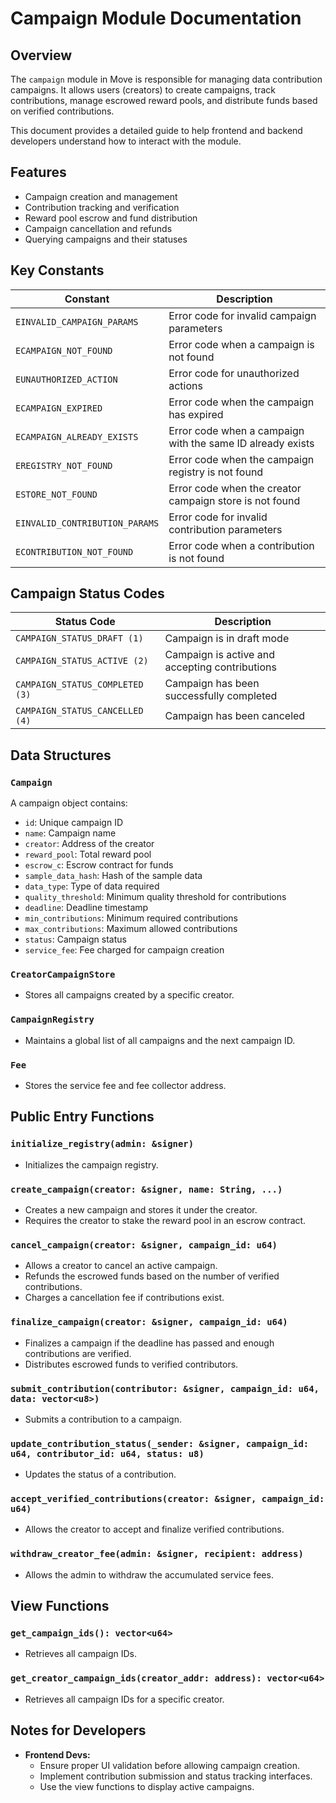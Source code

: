 # Campaign Module Documentation

## Overview
The `campaign` module in Move is responsible for managing data contribution campaigns. It allows users (creators) to create campaigns, track contributions, manage escrowed reward pools, and distribute funds based on verified contributions.

This document provides a detailed guide to help frontend and backend developers understand how to interact with the module.

## Features
- Campaign creation and management
- Contribution tracking and verification
- Reward pool escrow and fund distribution
- Campaign cancellation and refunds
- Querying campaigns and their statuses

## Key Constants
| Constant | Description |
|----------|-------------|
| `EINVALID_CAMPAIGN_PARAMS` | Error code for invalid campaign parameters |
| `ECAMPAIGN_NOT_FOUND` | Error code when a campaign is not found |
| `EUNAUTHORIZED_ACTION` | Error code for unauthorized actions |
| `ECAMPAIGN_EXPIRED` | Error code when the campaign has expired |
| `ECAMPAIGN_ALREADY_EXISTS` | Error code when a campaign with the same ID already exists |
| `EREGISTRY_NOT_FOUND` | Error code when the campaign registry is not found |
| `ESTORE_NOT_FOUND` | Error code when the creator campaign store is not found |
| `EINVALID_CONTRIBUTION_PARAMS` | Error code for invalid contribution parameters |
| `ECONTRIBUTION_NOT_FOUND` | Error code when a contribution is not found |

## Campaign Status Codes
| Status Code | Description |
|-------------|-------------|
| `CAMPAIGN_STATUS_DRAFT (1)` | Campaign is in draft mode |
| `CAMPAIGN_STATUS_ACTIVE (2)` | Campaign is active and accepting contributions |
| `CAMPAIGN_STATUS_COMPLETED (3)` | Campaign has been successfully completed |
| `CAMPAIGN_STATUS_CANCELLED (4)` | Campaign has been canceled |

## Data Structures
### `Campaign`
A campaign object contains:
- `id`: Unique campaign ID
- `name`: Campaign name
- `creator`: Address of the creator
- `reward_pool`: Total reward pool
- `escrow_c`: Escrow contract for funds
- `sample_data_hash`: Hash of the sample data
- `data_type`: Type of data required
- `quality_threshold`: Minimum quality threshold for contributions
- `deadline`: Deadline timestamp
- `min_contributions`: Minimum required contributions
- `max_contributions`: Maximum allowed contributions
- `status`: Campaign status
- `service_fee`: Fee charged for campaign creation

### `CreatorCampaignStore`
- Stores all campaigns created by a specific creator.

### `CampaignRegistry`
- Maintains a global list of all campaigns and the next campaign ID.

### `Fee`
- Stores the service fee and fee collector address.

## Public Entry Functions
### `initialize_registry(admin: &signer)`
- Initializes the campaign registry.

### `create_campaign(creator: &signer, name: String, ...)`
- Creates a new campaign and stores it under the creator.
- Requires the creator to stake the reward pool in an escrow contract.

### `cancel_campaign(creator: &signer, campaign_id: u64)`
- Allows a creator to cancel an active campaign.
- Refunds the escrowed funds based on the number of verified contributions.
- Charges a cancellation fee if contributions exist.

### `finalize_campaign(creator: &signer, campaign_id: u64)`
- Finalizes a campaign if the deadline has passed and enough contributions are verified.
- Distributes escrowed funds to verified contributors.

### `submit_contribution(contributor: &signer, campaign_id: u64, data: vector<u8>)`
- Submits a contribution to a campaign.

### `update_contribution_status(_sender: &signer, campaign_id: u64, contributor_id: u64, status: u8)`
- Updates the status of a contribution.

### `accept_verified_contributions(creator: &signer, campaign_id: u64)`
- Allows the creator to accept and finalize verified contributions.

### `withdraw_creator_fee(admin: &signer, recipient: address)`
- Allows the admin to withdraw the accumulated service fees.

## View Functions
### `get_campaign_ids(): vector<u64>`
- Retrieves all campaign IDs.

### `get_creator_campaign_ids(creator_addr: address): vector<u64>`
- Retrieves all campaign IDs for a specific creator.


## Notes for Developers
- **Frontend Devs:**
  - Ensure proper UI validation before allowing campaign creation.
  - Implement contribution submission and status tracking interfaces.
  - Use the view functions to display active campaigns.


